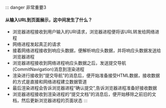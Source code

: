 ::: danger 非常重要3
#### 从输入URL到页面展示，这中间发生了什么？
- 浏览器进程接收到用户输入的URl请求，浏览器进程便将该URL转发给网络进程
- 网络进程发起真正的请求
- 接着网络进程接收到响应头数据，便解析响应头数据，并将响应头数据发送给浏览器进程
- 浏览器进程接收到网络进程响应头数据之后，发送提交导航(CommitNavigation)消息到渲染进程
- 渲染进行接收到“提交导航”的消息后，便开始准备接受HTML数据，接收数据的方式是直接和网络进程建立数据管道
- 最后渲染进程会告诉浏览器进程“确认提交”,告诉浏览器进程准备好接收数据
- 浏览器进程接收到渲染进程的“提交文档”的消息后，便开始移除之前旧的文档，然后更新浏览器进程的页面状态
:::
